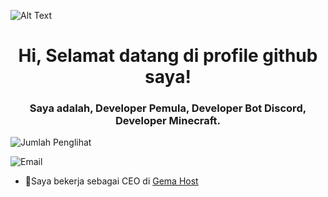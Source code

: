 ![Alt Text](https://i.imgur.com/VHp4G3w.png)

<div align="center">
  <h1>Hi, Selamat datang di profile github saya!</h1>
</div>
</div>
<div align="center">
  <h3>Saya adalah, Developer Pemula, Developer Bot Discord, Developer Minecraft.</h3>
</div>

![Jumlah Penglihat](https://komarev.com/ghpvc/?username=D3terjenn&label=Profile%20views&color=0e75b6&style=flat)

![Email](https://img.shields.io/badge/Gmail-contactgemahost%40gmail.com-0e75b6?logo=gmail&logoColor=white&style=flat)

- 📝Saya bekerja sebagai CEO di [Gema Host](https://discord.gemahost.my.id/)
